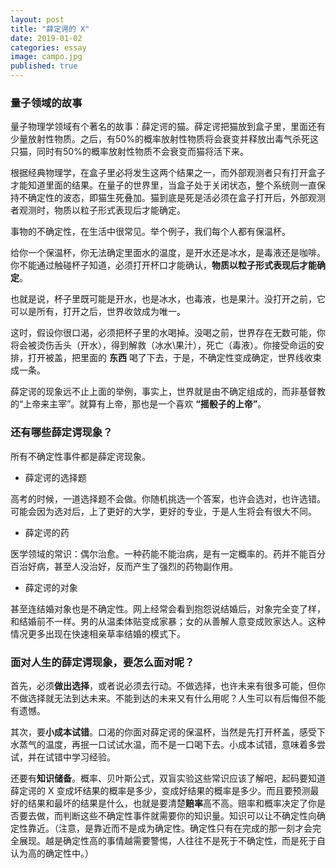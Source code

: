 ```yaml
---
layout: post
title: "薛定谔的 X"
date: 2019-01-02
categories: essay
image: campo.jpg 
published: true
---
```


### 量子领域的故事

量子物理学领域有个著名的故事：薛定谔的猫。薛定谔把猫放到盒子里，里面还有少量放射性物质。之后，有50%的概率放射性物质将会衰变并释放出毒气杀死这只猫，同时有50%的概率放射性物质不会衰变而猫将活下来。

根据经典物理学，在盒子里必将发生这两个结果之一，而外部观测者只有打开盒子才能知道里面的结果。在量子的世界里，当盒子处于关闭状态，整个系统则一直保持不确定性的波态，即猫生死叠加。猫到底是死是活必须在盒子打开后，外部观测者观测时，物质以粒子形式表现后才能确定。

事物的不确定性，在生活中很常见。举个例子，我们每个人都有保温杯。

给你一个保温杯，你无法确定里面水的温度，是开水还是冰水，是毒液还是咖啡。你不能通过触碰杯子知道，必须打开杯口才能确认，**物质以粒子形式表现后才能确定**。

也就是说，杯子里既可能是开水，也是冰水，也毒液，也是果汁。没打开之前，它可以是所有，打开之后，世界收敛成为唯一。

这时，假设你很口渴，必须把杯子里的水喝掉。没喝之前，世界存在无数可能，你将会被烫伤舌头（开水），得到解救（冰水\果汁），死亡（毒液）。你接受命运的安排，打开被盖，把里面的 **东西** 喝了下去，于是，不确定性变成确定，世界线收束成一条。

薛定谔的现象远不止上面的举例，事实上，世界就是由不确定组成的，而非基督教的“上帝来主宰”。就算有上帝，那也是一个喜欢 **“摇骰子的上帝”**。

### 还有哪些薛定谔现象？

所有不确定性事件都是薛定谔现象。

* 薛定谔的选择题

高考的时候，一道选择题不会做。你随机挑选一个答案，也许会选对，也许选错。可能会因为选对后，上了更好的大学，更好的专业，于是人生将会有很大不同。

* 薛定谔的药

医学领域的常识：偶尔治愈。一种药能不能治病，是有一定概率的。药并不能百分百治好病，甚至人没治好，反而产生了强烈的药物副作用。

* 薛定谔的对象

甚至连结婚对象也是不确定性。网上经常会看到抱怨说结婚后，对象完全变了样，和结婚前不一样。男的从温柔体贴变成家暴；女的从善解人意变成败家达人。这种情况更多出现在快速相亲草率结婚的模式下。


### 面对人生的薛定谔现象，要怎么面对呢？

首先，必须**做出选择**，或者说必须去行动。不做选择，也许未来有很多可能，但你不做选择就无法到达未来。不能到达的未来又有什么用呢？人生可以有后悔但不能有遗憾。

其次，要**小成本试错**。口渴的你面对薛定谔的保温杯，当然是先打开杯盖，感受下水蒸气的温度，再抿一口试试水温，而不是一口喝下去。小成本试错，意味着多尝试，并在试错中学习经验。

还要有**知识储备**。概率、贝叶斯公式，双盲实验这些常识应该了解吧，起码要知道薛定谔的 X 变成坏结果的概率是多少，变成好结果的概率是多少。而且要预测最好的结果和最坏的结果是什么，也就是要清楚**赔率**高不高。赔率和概率决定了你是否要去做，而判断这些不确定性事件就需要你的知识量。知识可以让不确定性向确定性靠近。（注意，是靠近而不是成为确定性。确定性只有在完成的那一刻才会完全展现。越是确定性高的事情越需要警惕，人往往不是死于不确定性，而是死于自认为高的确定性中。）
